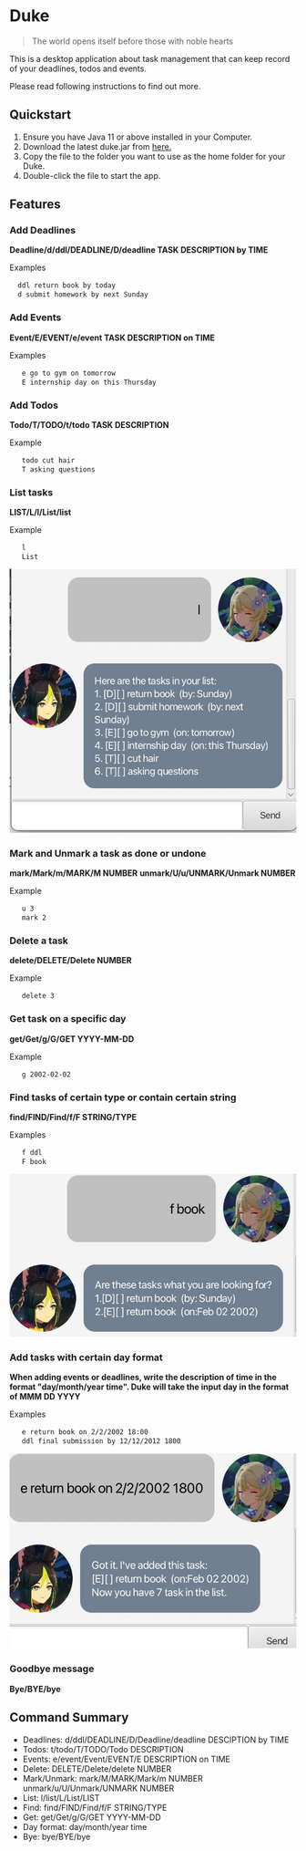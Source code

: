 # Duke
>The world opens itself before those with noble hearts

This is a desktop application about task management that can keep record of your deadlines, todos and events.

Please read following instructions to find out more.
## Quickstart
1. Ensure you have Java 11 or above installed in your Computer.
2. Download the latest duke.jar from [here.](https://github.com/bokun2/ip/releases)
3. Copy the file to the folder you want to use as the home folder for your Duke.
4. Double-click the file to start the app.
## Features
### Add Deadlines
**Deadline/d/ddl/DEADLINE/D/deadline TASK DESCRIPTION by TIME**

Examples
````
  ddl return book by today
  d submit homework by next Sunday
````
### Add Events
**Event/E/EVENT/e/event TASK DESCRIPTION on TIME**

Examples
````
   e go to gym on tomorrow
   E internship day on this Thursday
````
### Add Todos
**Todo/T/TODO/t/todo TASK DESCRIPTION**

Example
````
   todo cut hair
   T asking questions
````
### List tasks
**LIST/L/l/List/list**

Example
````
   l
   List
````
![](guideimg/listImg.jpg)
### Mark and Unmark a task as done or undone ###
**mark/Mark/m/MARK/M NUMBER**
**unmark/U/u/UNMARK/Unmark NUMBER**

Example
````
   u 3
   mark 2
````
### Delete a task
**delete/DELETE/Delete NUMBER**

Example
````
   delete 3
````
### Get task on a specific day
**get/Get/g/G/GET YYYY-MM-DD**

Example
````
   g 2002-02-02
````
### Find tasks of certain type or contain certain string
**find/FIND/Find/f/F STRING/TYPE**

Examples
````
   f ddl
   F book
 ````
![](guideimg/findImg.jpg)
### Add tasks with certain day format
**When adding events or deadlines, write the description of time in the format "day/month/year time".
Duke will take the input day in the format of MMM DD YYYY**

Examples
````
   e return book on 2/2/2002 18:00
   ddl final submission by 12/12/2012 1800
````
![](guideimg/dateImg.jpg)

### Goodbye message
**Bye/BYE/bye**

## Command Summary
- Deadlines: d/ddl/DEADLINE/D/Deadline/deadline DESCIPTION by TIME
- Todos: t/todo/T/TODO/Todo DESCRIPTION
- Events: e/event/Event/EVENT/E DESCRIPTION on TIME
- Delete: DELETE/Delete/delete NUMBER
- Mark/Unmark: mark/M/MARK/Mark/m NUMBER unmark/u/U/Unmark/UNMARK NUMBER
- List: l/list/L/List/LIST
- Find: find/FIND/Find/f/F STRING/TYPE
- Get: get/Get/g/G/GET YYYY-MM-DD
- Day format: day/month/year time
- Bye: bye/BYE/bye